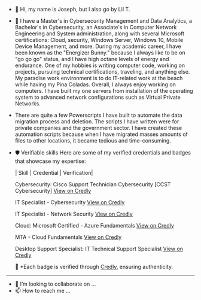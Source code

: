 - 👋 Hi, my name is Joseph, but I also go by Lil T.
- 👀 I have a Master's in Cybersecurity Management and Data Analytics, a Bachelor's in Cybersecurity, an Associate's in Computer Network Engineering and System administration, along with 
several Microsoft certifications: Cloud, security, Windows Server, Windows 10, Mobile Device Management, and more. During my academic career, I have been known as the "Energizer Bunny."
because I always like to be on "go go go" status, and I have high octane levels of energy and endurance. One of my hobbies is writing computer code, working on projects, pursuing technical certifications, traveling, and anything else. My paradise work environment is to do IT-related work at the beach while having my Pina Coladas. Overall, I always enjoy working on computers. I have built my one servers from installation of the operating system to advanced network configurations such as Virtual Private Networks.
- There are quite a few Powerscripts I have built to automate the data migration process and deletion. The scripts I have written were for private companies and the  government sector. I have created these automation scripts because when I have migrated masses amounts of files to other locations, it became tedious and time-consuming.

- 🛡️ Verifiable skills
  Here are some of my verified credentials and badges that showcase my expertise:

  | Skill | Credential | Verification|
  
  Cybersecurity:
  Cisco Support Technician Cybersecurity [CCST Cybersecurity]
  [View on Credly](https://www.credly.com/badges/9392f6e9-9379-4aa0-a7e8-4509aacd005f/public_url)

  IT Specialist - Cybersecurity
  [View on Credly](https://www.credly.com/badges/b3207f25-09a6-4a26-9eda-2bb5d39fcc38/public_url)
  
  IT Specialist - Network Security
  [View on Credly](https://www.credly.com/badges/7abb7c5f-0f2c-4607-9938-5db986f7b96f/public_url)

  Cloud:
  Microsoft Certified - Azure Fundamentals
  [View on Credly](https://www.credly.com/badges/d477577a-dc5e-46dc-8dbd-7be25b5a33ce/public_url)

  MTA - Cloud Fundamentals
  [View on Credly](https://www.credly.com/badges/0bbeec6d-9645-4ee8-9e16-a4b1954b113e/public_url)

  Desktop Support Specialist:
  IT Technical Support Specialist
  [View on Credly](https://www.credly.com/badges/d522beaa-e454-4293-91ad-782278962ac2/public_url)

  
  🎯 *Each badge is verified through [Credly](https://www.credly.com/), ensuring authenticity.
-------------------------------------------------------------------------------------
- 💞️ I’m looking to collaborate on ...
- 📫 How to reach me ...

<!---
LilTitanium/LilTitanium is a ✨ special ✨ repository because its `README.md` (this file) appears on your GitHub profile.
You can click the Preview link to take a look at your changes.
--->
